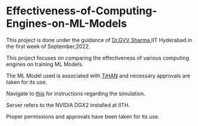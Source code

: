 # Effectiveness-of-Computing-Engines-on-ML-Models
This project is done under the guidance of [Dr.GVV Sharma](https://www.iith.ac.in/ee/gadepall/),IIT Hyderabad in the first week of September,2022.

This project focuses on comparing the effectiveness of various computing engines on training ML Models.

The ML Model used is associated with [TiHAN](https://tihan.iith.ac.in/) and necessary approvals are taken for its use.

Navigate to [this](https://github.com/gunjitmittal/UGV/blob/master/finalanalysis/main.pdf) for instructions regarding the simulation.

Server refers to the NVIDIA DGX2 installed at IITH.

Proper permissions and approvals have been taken for its use.
